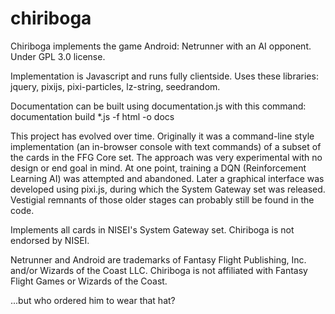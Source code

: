 # chiriboga
Chiriboga implements the game Android: Netrunner with an AI opponent.
Under GPL 3.0 license.

Implementation is Javascript and runs fully clientside.
Uses these libraries: jquery, pixijs, pixi-particles, lz-string, seedrandom.

Documentation can be built using documentation.js with this command:
documentation build *.js -f html -o docs

This project has evolved over time. Originally it was a command-line style implementation (an in-browser console with text commands) of a subset of the cards in the FFG Core set. The approach was very experimental with no design or end goal in mind. At one point, training a DQN (Reinforcement Learning AI) was attempted and abandoned. Later a graphical interface was developed using pixi.js, during which the System Gateway set was released. Vestigial remnants of those older stages can probably still be found in the code.

Implements all cards in NISEI's System Gateway set. Chiriboga is not endorsed by NISEI.

Netrunner and Android are trademarks of Fantasy Flight Publishing, Inc. and/or Wizards of the Coast LLC.
Chiriboga is not affiliated with Fantasy Flight Games or Wizards of the Coast.

...but who ordered him to wear that hat?
